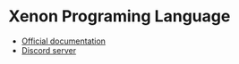 # **Xenon** Programing Language
- [Official documentation](https://quantumsheep.github.io/san-documentation)
- [Discord server](https://discord.gg/sb5hRzW)
